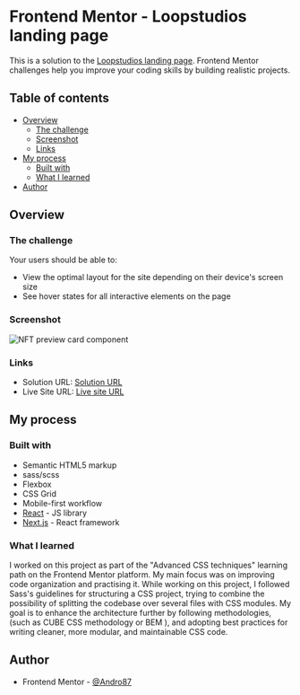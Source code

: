 # Frontend Mentor - Loopstudios landing page

This is a solution to the [Loopstudios landing page](https://www.frontendmentor.io/challenges/loopstudios-landing-page-N88J5Onjw). Frontend Mentor challenges help you improve your coding skills by building realistic projects.

## Table of contents

-   [Overview](#overview)
    -   [The challenge](#the-challenge)
    -   [Screenshot](#screenshot)
    -   [Links](#links)
-   [My process](#my-process)
    -   [Built with](#built-with)
    -   [What I learned](#what-i-learned)
-   [Author](#author)

## Overview

### The challenge

Your users should be able to:

-   View the optimal layout for the site depending on their device's screen size
-   See hover states for all interactive elements on the page

### Screenshot

![ NFT preview card component ](./public/images/screenshot.png)

### Links

-   Solution URL: [Solution URL ](https://your-solution-url.com)
-   Live Site URL: [Live site URL](https://your-live-site-url.com)

## My process

### Built with

-   Semantic HTML5 markup
-   sass/scss
-   Flexbox
-   CSS Grid
-   Mobile-first workflow
-   [React](https://reactjs.org/) - JS library
-   [Next.js](https://nextjs.org/) - React framework

### What I learned

I worked on this project as part of the "Advanced CSS techniques" learning path on the Frontend Mentor platform.
My main focus was on improving code organization and practising it.
While working on this project, I followed Sass's guidelines for structuring a CSS project, trying to combine the possibility of splitting the codebase over several files with CSS modules.
My goal is to enhance the architecture further by following methodologies, (such as CUBE CSS methodology or BEM ), and adopting best practices for writing cleaner, more modular, and maintainable CSS code.

## Author

-   Frontend Mentor - [@Andro87](https://www.frontendmentor.io/profile/Andro87)
